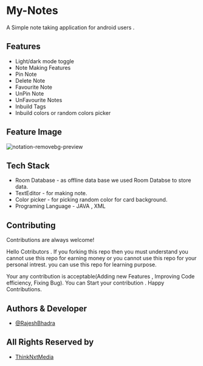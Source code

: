 # My-Notes
A Simple note taking application for android users .


 
 


## Features

- Light/dark mode toggle
- Note Making Features
- Pin Note
- Delete Note
- Favourite Note
- UnPin Note
- UnFavourite Notes
- Inbuild Tags
- Inbuild colors or random colors picker

## Feature Image
![notation-removebg-preview](https://user-images.githubusercontent.com/89797141/200139304-1f32b00b-ee95-41bf-a259-7996244a5f56.png)

## Tech Stack
- Room Database - as offline data base we used Room Databse to store data.
 - TextEditor - for making note.
 - Color picker - for picking random color for card background.
- Programing Language - JAVA , XML
## Contributing

Contributions are always welcome!

Hello Cotributors .
If you forking this repo then you must understand you cannot use this repo for  earning money or you cannot use this repo for your personal intrest.
you can use this repo for learning purpose. 

Your any contribution is acceptable(Adding new Features , Improving Code efficiency, Fixing Bug).
You can Start your contribution . Happy Contributions.


## Authors & Developer

- [@RajeshBhadra](https://www.github.com/vagabon-09)


## All Rights Reserved by

- [ThinkNxtMedia](https://www.thinknxtmedia.com/)

